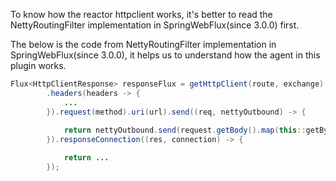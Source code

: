 
To know how the reactor httpclient works,
it's better to read the NettyRoutingFilter implementation in SpringWebFlux(since 3.0.0) first.

The below is the code from NettyRoutingFilter implementation in SpringWebFlux(since 3.0.0),
it helps us to understand how the agent in this plugin works.

```java
Flux<HttpClientResponse> responseFlux = getHttpClient(route, exchange)
        .headers(headers -> {
            ...
		}).request(method).uri(url).send((req, nettyOutbound) -> {
			
			return nettyOutbound.send(request.getBody().map(this::getByteBuf));
		}).responseConnection((res, connection) -> {

			return ...
		});
```
